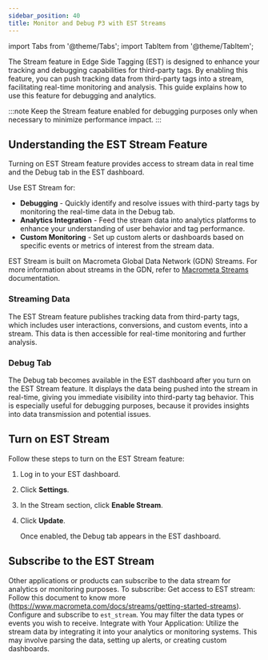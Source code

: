 ```yaml
---
sidebar_position: 40
title: Monitor and Debug P3 with EST Streams
---
```

import Tabs from '@theme/Tabs';
import TabItem from '@theme/TabItem';

The Stream feature in Edge Side Tagging (EST) is designed to enhance your tracking and debugging capabilities for third-party tags. By enabling this feature, you can push tracking data from third-party tags into a stream, facilitating real-time monitoring and analysis. This guide explains how to use this feature for debugging and analytics.

:::note
Keep the Stream feature enabled for debugging purposes only when necessary to minimize performance impact.
:::

## Understanding the EST Stream Feature

Turning on EST Stream feature provides access to stream data in real time and the Debug tab in the EST dashboard.

Use EST Stream for:

- **Debugging** - Quickly identify and resolve issues with third-party tags by monitoring the real-time data in the Debug tab.
- **Analytics Integration** - Feed the stream data into analytics platforms to enhance your understanding of user behavior and tag performance.
- **Custom Monitoring** - Set up custom alerts or dashboards based on specific events or metrics of interest from the stream data.

EST Stream is built on Macrometa Global Data Network (GDN) Streams. For more information about streams in the GDN, refer to [Macrometa Streams](../../streams/) documentation.

### Streaming Data

The EST Stream feature publishes tracking data from third-party tags, which includes user interactions, conversions, and custom events, into a stream. This data is then accessible for real-time monitoring and further analysis.

### Debug Tab

The Debug tab becomes available in the EST dashboard after you turn on the EST Stream feature. It displays the data being pushed into the stream in real-time, giving you immediate visibility into third-party tag behavior. This is especially useful for debugging purposes, because it provides insights into data transmission and potential issues.

## Turn on EST Stream

Follow these steps to turn on the EST Stream feature:

1. Log in to your EST dashboard.
2. Click **Settings**.
3. In the Stream section, click **Enable Stream**.
4. Click **Update**.

   Once enabled, the Debug tab appears in the EST dashboard.

## Subscribe to the EST Stream

Other applications or products can subscribe to the data stream for analytics or monitoring purposes. To subscribe:
Get access to EST stream: Follow this document to know more (https://www.macrometa.com/docs/streams/getting-started-streams).
Configure and subscribe to `est_stream`. You may filter the data types or events you wish to receive.
Integrate with Your Application: Utilize the stream data by integrating it into your analytics or monitoring systems. This may involve parsing the data, setting up alerts, or creating custom dashboards.
